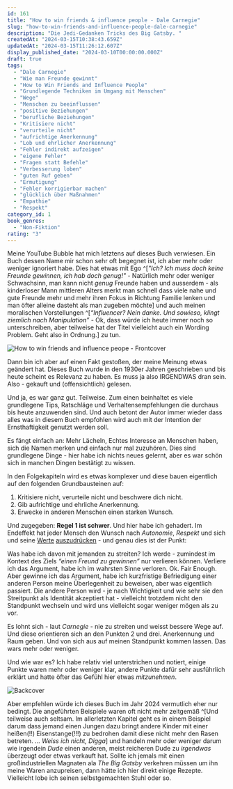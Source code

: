 ```yaml
---
id: 161
title: "How to win friends & influence people - Dale Carnegie"
slug: "how-to-win-friends-and-influence-people-dale-carnegie"
description: "Die Jedi-Gedanken Tricks des Big Gatsby. "
createdAt: "2024-03-15T10:38:43.659Z"
updatedAt: "2024-03-15T11:26:12.607Z"
display_published_date: "2024-03-10T00:00:00.000Z"
draft: true
tags:
  - "Dale Carnegie"
  - "Wie man Freunde gewinnt"
  - "How to Win Friends and Influence People"
  - "Grundlegende Techniken im Umgang mit Menschen"
  - "Wege"
  - "Menschen zu beeinflussen"
  - "positive Beziehungen"
  - "berufliche Beziehungen"
  - "Kritisiere nicht"
  - "verurteile nicht"
  - "aufrichtige Anerkennung"
  - "Lob und ehrlicher Anerkennung"
  - "Fehler indirekt aufzeigen"
  - "eigene Fehler"
  - "Fragen statt Befehle"
  - "Verbesserung loben"
  - "guten Ruf geben"
  - "Ermutigung"
  - "Fehler korrigierbar machen"
  - "glücklich über Maßnahmen"
  - "Empathie"
  - "Respekt"
category_id: 1
book_genres:
  - "Non-Fiktion"
rating: "3"
---
```


Meine YouTube Bubble hat mich letztens auf dieses Buch verwiesen. Ein Buch dessen Name mir schon sehr oft begegnet ist, ich aber mehr oder weniger ignoriert habe. Dies hat etwas mit Ego ^[_"Ich? Ich muss doch keine Freunde gewinnen, ich hab doch genug!"_ - Natürlich mehr oder weniger Schwachsinn, man kann nicht _genug_ Freunde haben und ausserdem - als kinderloser Mann mittleren Alters merkt man schnell dass viele nahe und gute Freunde mehr und mehr ihren Fokus in Richtung Familie lenken und man öfter alleine dasteht als man zugeben möchte] und auch meinen moralischen Vorstellungen ^[_“Influencer? Nein danke. Und sowieso, klingt ziemlich nach Manipulation”_ - Ok, dass würde ich heute immer noch so unterschreiben, aber teilweise hat der Titel vielleicht auch ein Wording Problem. Geht also in Ordnung.] zu tun.

![How to win friends and influence peope - Frontcover](https://res.cloudinary.com/dlsll9dkn/image/upload/v1710495317/how_to_win_friends_dale_carnegie_359087a9f7.jpg)

<!--more-->

Dann bin ich aber auf einen Fakt gestoßen, der meine Meinung etwas geändert hat. Dieses Buch wurde in den 1930er Jahren geschrieben und bis heute scheint es Relevanz zu haben. Es muss ja also IRGENDWAS dran sein. Also - gekauft und (offensichtlich) gelesen. 

Und ja, es war ganz gut. Teilweise. Zum einen beinhaltet es viele grundlegene Tips, Ratschläge und Verhaltensempfehlungen die durchaus bis heute anzuwenden sind. Und auch betont der Autor immer wieder dass alles was in diesem Buch empfohlen wird auch mit der Intention der Ernsthaftigkeit genutzt werden soll. 

Es fängt einfach an: Mehr Lächeln, Echtes Interesse an Menschen haben, sich die Namen merken und einfach nur mal zuzuhören. Dies sind grundlegene Dinge - hier habe ich nichts neues gelernt, aber es war schön sich in manchen Dingen bestätigt zu wissen. 

In den Folgekapiteln wird es etwas komplexer und diese bauen eigentlich auf den folgenden Grundbausteinen auf:

1. Kritisiere nicht, verurteile nicht und beschwere dich nicht.
2. Gib aufrichtige und ehrliche Anerkennung.
3. Erwecke in anderen Menschen einen starken Wunsch.

Und zugegeben: **Regel 1 ist schwer**. Und hier habe ich gehadert. Im Endeffekt hat jeder Mensch den Wunsch nach *Autonomie*, *Respekt* und sich und seine [Werte](https://www.flore.nz/blog/the-subtle-art-of-not-giving-a-fuck-mark-manson) [auszudrücken](https://www.flore.nz/blog/everthing-is-f-cked-a-book-about-hope-mark-manson) - und genau dies ist der Punkt:

Was habe ich davon mit jemanden zu streiten? Ich werde - zumindest im Kontext des Ziels _“einen Freund zu gewinnen”_ nur verlieren können. Verliere ich das Argument, habe ich im wahrsten Sinne verloren. Ok. Fair Enough. Aber gewinne ich das Argument, habe ich kurzfristige Befriedigung einer anderen Person meine Überlegenheit zu beweisen, aber was eigentlich passiert. Die andere Person wird - je nach Wichtigkeit und wie sehr sie den Streitpunkt als Identität akzeptiert hat - vielleicht trotzdem nicht den Standpunkt wechseln und wird uns vielleicht sogar weniger mögen als zu vor. 

Es lohnt sich - laut *Carnegie* - nie zu streiten und weisst bessere Wege auf. Und diese orientieren sich an den Punkten 2 und drei. Anerkennung und Raum geben. Und von sich aus auf meinen Standpunkt kommen lassen. Das wars mehr oder weniger. 

Und wie war es? Ich habe relativ viel unterstrichen und notiert, einige Punkte waren mehr oder weniger klar, andere Punkte dafür sehr ausführlich erklärt und hatte öfter das Gefühl hier etwas _mitzunehmen_. 

![Backcover](https://res.cloudinary.com/dlsll9dkn/image/upload/v1710498010/photo_2024_03_15_10_34_20_999abbd47a.jpg)

Aber empfehlen würde ich dieses Buch im Jahr 2024 vermutlich eher nur bedingt. Die angeführten Beispiele waren oft nicht mehr zeitgemäß ^[Und teilweise auch seltsam. Im allerletzten Kapitel geht es in einem Beispiel darum dass jemand einen Jungen dazu bringt andere Kinder mit einer heißen(!!) Eisenstange(!!!) zu bedrohen damit diese nicht mehr den Rasen betreten. … _Weiss ich nicht, Digga_] und handeln mehr oder weniger darum wie irgendein *Dude* einen anderen, meist reicheren Dude zu *irgendwas* überzeugt oder etwas verkauft hat. Sollte ich jemals mit einen großindustriellen Magnaten ala *The Big Gatsby* verkehren müssen um ihn meine Waren anzupreisen, dann hätte ich hier direkt einige Rezepte. Vielleicht lobe ich seinen selbstgemachten Stuhl oder so. 